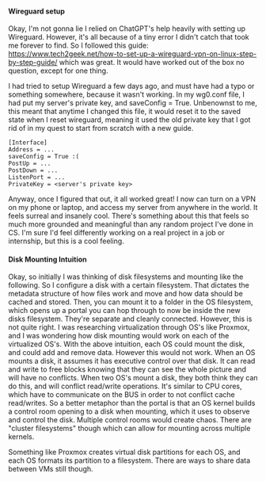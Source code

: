 <h4>Wireguard setup</h4>

Okay, I'm not gonna lie I relied on ChatGPT's help heavily with setting up Wireguard. However, it's all because of a tiny error I didn't catch that took me forever to find. So I followed this guide: https://www.tech2geek.net/how-to-set-up-a-wireguard-vpn-on-linux-step-by-step-guide/ which was great. It would have worked out of the box no question, except for one thing.

I had tried to setup Wireguard a few days ago, and must have had a typo or something somewhere, because it wasn't working. In my wg0.conf file, I had put my server's private key, and saveConfig = True. Unbenownst to me, this meant that anytime I changed this file, it would reset it to the saved state when I reset wireguard, meaning it used the old private key that I got rid of in my quest to start from scratch with a new guide.

```
[Interface]
Address = ...
saveConfig = True :(
PostUp = ...
PostDown = ...
ListenPort = ...
PrivateKey = <server's private key>
```

Anyway, once I figured that out, it all worked great! I now can turn on a VPN on my phone or laptop, and access my server from anywhere in the world. It feels surreal and insanely cool. There's something about this that feels so much more grounded and meaningful than any random project I've done in CS. I'm sure I'd feel differently working on a real project in a job or internship, but this is a cool feeling.


<h4>Disk Mounting Intuition</h4>

Okay, so initially I was thinking of disk filesystems and mounting like the following. So I configure a disk with a certain filesystem. That dictates the metadata structure of how files work and move and how data should be cached and stored. Then, you can mount it to a folder in the OS filesystem, which opens up a portal you can hop through to now be inside the new disks filesystem. They're separate and cleanly connected. However, this is not quite right. I was researching virtualization through OS's like Proxmox, and I was wondering how disk mounting would work on each of the virtualized OS's. With the above intuition, each OS could mount the disk, and could add and remove data. However this would not work. When an OS mounts a disk, it assumes it has executive control over that disk. It can read and write to free blocks knowing that they can see the whole picture and will have no conflicts. When two OS's mount a disk, they both think they can do this, and will conflict read/write operations. It's similar to CPU cores, which have to communicate on the BUS in order to not conflict cache read/writes. So a better metaphor than the portal is that an OS kernel builds a control room opening to a disk when mounting, which it uses to observe and control the disk. Multiple control rooms would create chaos. There are "cluster filesystems" though which can allow for mounting across multiple kernels.

Something like Proxmox creates virtual disk partitions for each OS, and each OS formats its partition to a filesystem. There are ways to share data between VMs still though.











